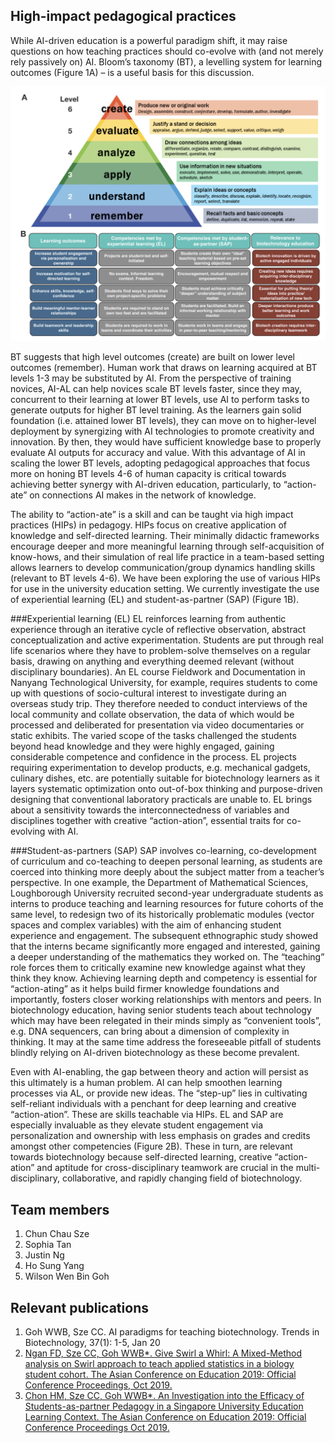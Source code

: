 ## High-impact pedagogical practices
While AI-driven education is a powerful paradigm shift, it may raise questions on how teaching practices should co-evolve with (and not merely rely passively on) AI. Bloom’s taxonomy (BT), a levelling system for learning outcomes (Figure 1A) – is a useful basis for this discussion. 

![fig 1](/images/hips_Fig1.png)

BT suggests that high level outcomes (create) are built on lower level outcomes (remember). Human work that draws on learning acquired at BT levels 1-3 may be substituted by AI. From the perspective of training novices, AI-AL can help novices scale BT levels faster, since they may, concurrent to their learning at lower BT levels, use AI to perform tasks to generate outputs for higher BT level training. As the learners gain solid foundation (i.e. attained lower BT levels), they can move on to higher-level deployment by synergizing with AI technologies to promote creativity and innovation. By then, they would have sufficient knowledge base to properly evaluate AI outputs for accuracy and value. With this advantage of AI in scaling the lower BT levels, adopting pedagogical approaches that focus more on honing BT levels 4-6 of human capacity is critical towards achieving better synergy with AI-driven education, particularly, to “action-ate” on connections AI makes in the network of knowledge.

The ability to “action-ate” is a skill and can be taught via high impact practices (HIPs) in pedagogy. HIPs focus on creative application of knowledge and self-directed learning. Their minimally didactic frameworks encourage deeper and more meaningful learning through self-acquisition of know-hows, and their simulation of real life practice in a team-based setting allows learners to develop communication/group dynamics handling skills (relevant to BT levels 4-6). We have been exploring the use of various HIPs for use in the university education setting. We currently investigate the use of experiential learning (EL) and student-as-partner (SAP) (Figure 1B).

###Experiential learning (EL)
EL reinforces learning from authentic experience through an iterative cycle of reflective observation, abstract conceptualization and active experimentation.  Students are put through real life scenarios where they have to problem-solve themselves on a regular basis, drawing on anything and everything deemed relevant (without disciplinary boundaries). An EL course Fieldwork and Documentation in Nanyang Technological University, for example, requires students to come up with questions of socio-cultural interest to investigate during an overseas study trip. They therefore needed to conduct interviews of the local community and collate observation, the data of which would be processed and deliberated for presentation via video documentaries or static exhibits. The varied scope of the tasks challenged the students beyond head knowledge and they were highly engaged, gaining considerable competence and confidence in the process. EL projects requiring experimentation to develop products, e.g. mechanical gadgets, culinary dishes, etc. are potentially suitable for biotechnology learners as it layers systematic optimization onto out-of-box thinking and purpose-driven designing that conventional laboratory practicals are unable to. EL brings about a sensitivity towards the interconnectedness of variables and disciplines together with creative “action-ation”,  essential traits for co-evolving with AI. 

###Student-as-partners (SAP)
SAP involves co-learning, co-development of curriculum and co-teaching  to deepen personal learning, as students are coerced into thinking more deeply about the subject matter from a teacher’s perspective. In one example, the Department of Mathematical Sciences, Loughborough University recruited second-year undergraduate students as interns to produce teaching and learning resources for future cohorts of the same level, to redesign two of its historically problematic modules (vector spaces and complex variables) with the aim of enhancing student experience and engagement. The subsequent ethnographic study showed that the interns became significantly more engaged and interested, gaining a deeper understanding of the mathematics they worked on. The “teaching” role forces them to critically examine new knowledge against what they think they know. Achieving learning depth and competency is essential for “action-ating” as it helps build firmer knowledge foundations and importantly, fosters closer working relationships with mentors and peers. In biotechnology education, having senior students teach about technology which may have been relegated in their minds simply as “convenient tools”, e.g. DNA sequencers, can bring about a dimension of complexity in thinking. It may at the same time address the foreseeable pitfall of students blindly relying on AI-driven biotechnology as these become prevalent.

Even with AI-enabling, the gap between theory and action will persist as this ultimately is a human problem. AI can help smoothen learning processes via AL, or provide new ideas. The “step-up” lies in cultivating self-reliant individuals with a penchant for deep learning and creative “action-ation”. These are skills teachable via HIPs. EL and SAP are especially invaluable as they elevate student engagement via personalization and ownership with less emphasis on grades and credits amongst other competencies (Figure 2B). These in turn, are relevant towards biotechnology because self-directed learning, creative “action-ation” and aptitude for cross-disciplinary teamwork are crucial in the multi-disciplinary, collaborative, and rapidly changing field of biotechnology.

## Team members
1. Chun Chau Sze
2. Sophia Tan
3. Justin Ng
4. Ho Sung Yang
5. Wilson Wen Bin Goh

## Relevant publications
1. Goh WWB, Sze CC. AI paradigms for teaching biotechnology. Trends in Biotechnology, 37(1): 1-5, Jan 20
2. [Ngan FD, Sze CC, Goh WWB*. Give Swirl a Whirl: A Mixed-Method analysis on Swirl approach to teach applied statistics in a biology student cohort. The Asian Conference on Education 2019: Official Conference Proceedings, Oct 2019.](https://papers.iafor.org/submission53639/)
3. [Chon HM, Sze CC, Goh WWB*. An Investigation into the Efficacy of Students-as-partner Pedagogy in a Singapore University Education Learning Context. The Asian Conference on Education 2019: Official Conference Proceedings Oct 2019.](https://papers.iafor.org/submission53640/)

